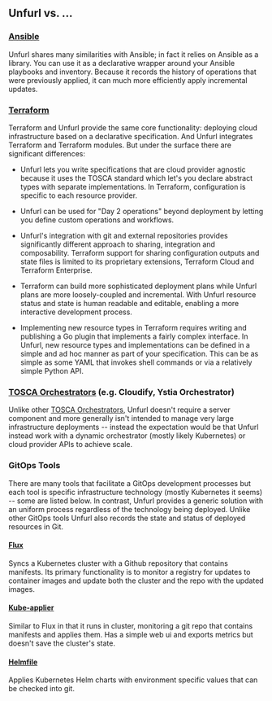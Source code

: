 ## Unfurl vs. ...

### [Ansible](https://www.ansible.com/)

Unfurl shares many similarities with Ansible; in fact it relies on Ansible as a library. You can use it as a declarative wrapper around your Ansible playbooks and inventory. Because it records the history of operations that were previously applied, it can much more efficiently apply incremental updates.

### [Terraform](https://www.terraform.io)

Terraform and Unfurl provide the same core functionality: deploying cloud infrastructure based on a declarative specification. And Unfurl integrates Terraform and Terraform modules. But under the surface there are significant differences:

* Unfurl lets you write specifications that are cloud provider agnostic because it uses the TOSCA standard which let's you declare abstract types with separate implementations. In Terraform, configuration is specific to each resource provider.

* Unfurl can be used for "Day 2 operations" beyond deployment by letting you define custom operations and workflows.

* Unfurl's integration with git and external repositories provides significantly different approach to sharing, integration and composability. Terraform support for sharing configuration outputs and state files is limited to its proprietary extensions, Terraform Cloud and Terraform Enterprise.

* Terraform can build more sophisticated deployment plans while Unfurl plans are more loosely-coupled and incremental. With Unfurl resource status and state is human readable and editable, enabling a more interactive development process.

* Implementing new resource types in Terraform requires writing and publishing a Go plugin that implements a fairly complex interface.
In Unfurl, new resource types and implementations can be defined in a simple and ad hoc manner as part of your specification. This can be as simple as some YAML that invokes shell commands or via a relatively simple Python API.

### [TOSCA Orchestrators](https://github.com/oasis-open/tosca-community-contributions/wiki/Known-TOSCA-Implementations) (e.g. Cloudify, Ystia Orchestrator)

Unlike other [TOSCA Orchestrators](https://github.com/oasis-open/tosca-community-contributions/wiki/Known-TOSCA-Implementations), Unfurl doesn't require a server component and more generally isn't intended to manage very large infrastructure deployments -- instead the expectation would be that Unfurl instead work with a dynamic orchestrator (mostly likely Kubernetes) or cloud provider APIs to achieve scale.

### GitOps Tools 

There are many tools that facilitate a GitOps development processes but each tool is specific infrastructure technology (mostly Kubernetes it seems) -- some are listed below. In contrast, Unfurl provides a generic solution with an uniform process regardless of the technology being deployed. Unlike other GitOps tools Unfurl also records the state and status of deployed resources in Git. 

#### [Flux](https://fluxcd.io/)

Syncs a Kubernetes cluster with a Github repository that contains manifests. Its primary functionality is to monitor a registry for updates to container images and update both the cluster and the repo with the updated images.

#### [Kube-applier](https://github.com/box/kube-applier/issues/17)

Similar to Flux in that it runs in cluster, monitoring a git repo that contains manifests and applies them. Has a simple web ui and exports metrics but doesn't save the cluster's state.

#### [Helmfile](https://github.com/roboll/helmfile)

Applies Kubernetes Helm charts with environment specific values that can be checked into git. 
